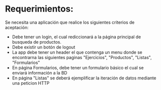 # Requerimientos: 

Se necesita una aplicación que realice los siguientes criterios de aceptación: 

- Debe tener un login, el cual rediccionará a la página principal de busqueda de productos.
- Debe existir un botón de logout
- La app debe tener un header el que contenga un menu donde se encontrarna las siguientes paginas "Ejercicios", "Productos", "Listas", "Formularios"
- En página Formularios, debe tener un formulario básico el cual se enviará información a la BD
- En página "Listas" se deberá ejemplificar la iteración de datos mediante una peticion HTTP


